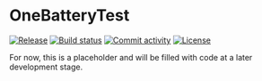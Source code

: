 # OneBatteryTest

[![Release](https://img.shields.io/github/v/release/LukasGold/OneBatteryTest)](https://img.shields.io/github/v/release/LukasGold/OneBatteryTest)
[![Build status](https://img.shields.io/github/actions/workflow/status/LukasGold/OneBatteryTest/main.yml?branch=main)](https://github.com/LukasGold/OneBatteryTest/actions/workflows/main.yml?query=branch%3Amain)
[![Commit activity](https://img.shields.io/github/commit-activity/m/LukasGold/OneBatteryTest)](https://img.shields.io/github/commit-activity/m/LukasGold/OneBatteryTest)
[![License](https://img.shields.io/github/license/LukasGold/OneBatteryTest)](https://img.shields.io/github/license/LukasGold/OneBatteryTest)

For now, this is a placeholder and will be filled with code at a later development stage.
